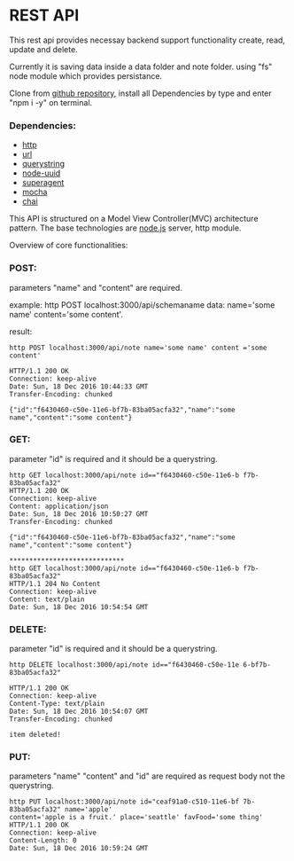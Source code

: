 # REST API

This rest api provides necessay backend support functionality create, read, update and delete.

Currently it is saving data inside a data folder and note folder. using "fs" node module which provides persistance.

Clone from [github repository](https://github.com/bhavyaab/08-vanilla_rest_api), install all Dependencies by type and enter "npm i -y" on terminal.

### Dependencies:

- [http](https://nodejs.org/dist/latest-v6.x/docs/api/http.html#http_http)
- [url](https://nodejs.org/dist/latest-v6.x/docs/api/url.html#url_url)
- [querystring](https://nodejs.org/dist/latest-v6.x/docs/api/querystring.html#querystring_query_string)
- [node-uuid](https://www.npmjs.com/package/node-uuid)
- [superagent](https://github.com/visionmedia/superagent)
- [mocha](http://mherman.org/blog/2015/09/10/testing-node-js-with-mocha-and-chai/#.WFeVsRsrKwU)
- [chai](http://mherman.org/blog/2015/09/10/testing-node-js-with-mocha-and-chai/#.WFeVsRsrKwU)

This API is structured on a Model View Controller(MVC) architecture pattern. The base technologies are [node.js](https://nodejs.org/dist/latest-v6.x/docs/api/) server, http module.

Overview of core functionalities:

### POST:
parameters "name" and "content" are required.

example: http POST localhost:3000/api/schemaname
data: name='some name' content='some content'.

result:

~~~
http POST localhost:3000/api/note name='some name' content ='some content'

HTTP/1.1 200 OK
Connection: keep-alive
Date: Sun, 18 Dec 2016 10:44:33 GMT
Transfer-Encoding: chunked

{"id":"f6430460-c50e-11e6-bf7b-83ba05acfa32","name":"some name","content":"some content"}
~~~

### GET:
parameter "id" is required and it should be a querystring.

~~~~~~
http GET localhost:3000/api/note id=="f6430460-c50e-11e6-b f7b-83ba05acfa32"
HTTP/1.1 200 OK
Connection: keep-alive
Content: application/json
Date: Sun, 18 Dec 2016 10:50:27 GMT
Transfer-Encoding: chunked

{"id":"f6430460-c50e-11e6-bf7b-83ba05acfa32","name":"some name","content":"some content"}

*****************************
http GET localhost:3000/api/note id=="f6430460-c50e-11e6-b f7b-83ba05acfa32"
HTTP/1.1 204 No Content
Connection: keep-alive
Content: text/plain
Date: Sun, 18 Dec 2016 10:54:54 GMT

~~~~~~

### DELETE:
parameter "id" is required and it should be a querystring.
~~~
http DELETE localhost:3000/api/note id=="f6430460-c50e-11e 6-bf7b-83ba05acfa32"

HTTP/1.1 200 OK
Connection: keep-alive
Content-Type: text/plain
Date: Sun, 18 Dec 2016 10:54:07 GMT
Transfer-Encoding: chunked

item deleted!
~~~


### PUT:
parameters "name" "content" and "id" are required as request body not the querystring.
~~~
http PUT localhost:3000/api/note id="ceaf91a0-c510-11e6-bf 7b-83ba05acfa32" name='apple'
content='apple is a fruit.' place='seattle' favFood='some thing'
HTTP/1.1 200 OK
Connection: keep-alive
Content-Length: 0
Date: Sun, 18 Dec 2016 10:59:24 GMT
~~~
